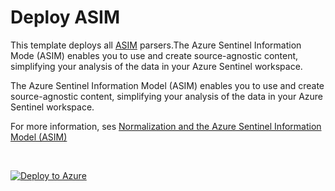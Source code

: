 # Deploy ASIM

This template deploys all [ASIM](https://aka.ms/AzSentinelNormalization) parsers.The Azure Sentinel Information Mode (ASIM) enables you to use and create source-agnostic content, simplifying your analysis of the data in your Azure Sentinel workspace.

The Azure Sentinel Information Model (ASIM) enables you to use and create source-agnostic content, simplifying your analysis of the data in your Azure Sentinel workspace.

For more information, ses [Normalization and the Azure Sentinel Information Model (ASIM)](https://aka.ms/AzSentinelNormalization)

<br>

[![Deploy to Azure](https://aka.ms/deploytoazurebutton)](https://portal.azure.com/#create/Microsoft.Template/uri/https%3A%2F%2Fraw.githubusercontent.com%2FAzure%2FAzure-Sentinel%2Fmaster%2FParsers%2FASim%2FASimFullDeployment.json)

<br>

